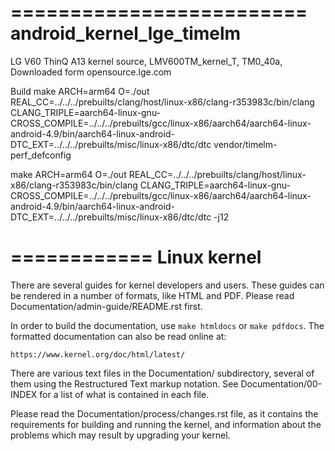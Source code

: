 =========================
android_kernel_lge_timelm
=========================
LG V60 ThinQ A13 kernel source, LMV600TM_kernel_T, TM0_40a, Downloaded form opensource.lge.com

Build
make ARCH=arm64 O=./out REAL_CC=../../../prebuilts/clang/host/linux-x86/clang-r353983c/bin/clang CLANG_TRIPLE=aarch64-linux-gnu- CROSS_COMPILE=../../../prebuilts/gcc/linux-x86/aarch64/aarch64-linux-android-4.9/bin/aarch64-linux-android- DTC_EXT=../../../prebuilts/misc/linux-x86/dtc/dtc vendor/timelm-perf_defconfig

make ARCH=arm64 O=./out REAL_CC=../../../prebuilts/clang/host/linux-x86/clang-r353983c/bin/clang CLANG_TRIPLE=aarch64-linux-gnu- CROSS_COMPILE=../../../prebuilts/gcc/linux-x86/aarch64/aarch64-linux-android-4.9/bin/aarch64-linux-android- DTC_EXT=../../../prebuilts/misc/linux-x86/dtc/dtc -j12


============
Linux kernel
============

There are several guides for kernel developers and users. These guides can
be rendered in a number of formats, like HTML and PDF. Please read
Documentation/admin-guide/README.rst first.

In order to build the documentation, use ``make htmldocs`` or
``make pdfdocs``.  The formatted documentation can also be read online at:

    https://www.kernel.org/doc/html/latest/

There are various text files in the Documentation/ subdirectory,
several of them using the Restructured Text markup notation.
See Documentation/00-INDEX for a list of what is contained in each file.

Please read the Documentation/process/changes.rst file, as it contains the
requirements for building and running the kernel, and information about
the problems which may result by upgrading your kernel.
